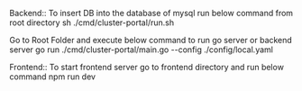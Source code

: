 Backend::
To insert DB into the database of mysql run below command from root directory
sh ./cmd/cluster-portal/run.sh

Go to Root Folder and execute below command to run go server or backend server
go run ./cmd/cluster-portal/main.go --config ./config/local.yaml

Frontend::
To start frontend server go to frontend directory and run below command
npm run dev
